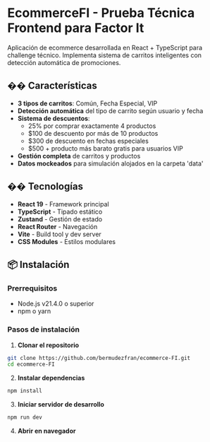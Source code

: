 # EcommerceFI - Prueba Técnica Frontend para Factor It

Aplicación de ecommerce desarrollada en React + TypeScript para challenge técnico. 
Implementa sistema de carritos inteligentes con detección automática de promociones.

## �� Características

- **3 tipos de carritos**: Común, Fecha Especial, VIP
- **Detección automática** del tipo de carrito según usuario y fecha
- **Sistema de descuentos**:
  - 25% por comprar exactamente 4 productos
  - $100 de descuento por más de 10 productos
  - $300 de descuento en fechas especiales
  - $500 + producto más barato gratis para usuarios VIP
- **Gestión completa** de carritos y productos
- **Datos mockeados** para simulación alojados en la carpeta 'data'

## ��️ Tecnologías

- **React 19** - Framework principal
- **TypeScript** - Tipado estático
- **Zustand** - Gestión de estado
- **React Router** - Navegación
- **Vite** - Build tool y dev server
- **CSS Modules** - Estilos modulares

## 📦 Instalación

### Prerrequisitos
- Node.js v21.4.0 o superior
- npm o yarn

### Pasos de instalación

1. **Clonar el repositorio**
```bash
git clone https://github.com/bermudezfran/ecommerce-FI.git
cd ecommerce-FI
```

2. **Instalar dependencias**
```bash
npm install
```

3. **Iniciar servidor de desarrollo**
```bash
npm run dev
```

4. **Abrir en navegador**